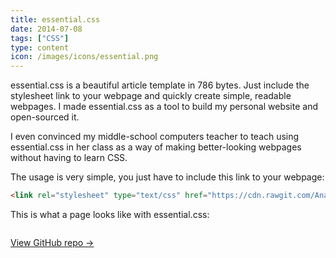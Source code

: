 ```yaml
---
title: essential.css
date: 2014-07-08
tags: ["CSS"]
type: content
icon: /images/icons/essential.png
---
```


essential.css is a beautiful article template in 786 bytes. Just include the stylesheet link to your webpage and quickly create simple, readable webpages. I made essential.css as a tool to build my personal website and open-sourced it.

<!--more-->

I even convinced my middle-school computers teacher to teach using essential.css in her class as a way of making better-looking webpages without having to learn CSS.

The usage is very simple, you just have to include this link to your webpage:

```html
<link rel="stylesheet" type="text/css" href="https://cdn.rawgit.com/AnandChowdhary/essential.css/master/essential.css">
```

This is what a page looks like with essential.css:

<div class="two-images">
	<div><img alt="" src="/images/open-source/essential1.png"></div>
	<div><img alt="" src="/images/open-source/essential2.png"></div>
</div>

[View GitHub repo &rarr;](https://github.com/AnandChowdhary/essential.css)